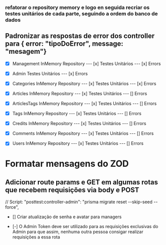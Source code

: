 

### refatorar o repository memory e logo en seguida recriar os testes unitários de cada parte, seguindo a ordem do banco de dados
## Padronizar as respostas de error dos controller para { error: "tipoDoError", message: "mesagem"}

- [x] Management InMemory Repository ---    [x] Testes Unitários --- [x] Errors
- [x] Admin Testes Unitários                                     --- [x] Errors
- [x] Categories InMemory Repository ---    [x] Testes Unitários --- [x] Errors
- [x] Articles InMemory Repository ---      [x] Testes Unitários --- [] Errors
- [x] ArticlesTags InMemory Repository ---  [x] Testes Unitários --- [] Errors
- [x] Tags InMemory Repository ---          [x] Testes Unitários --- [] Errors
- [x] Credits InMemory Repository ---       [x] Testes Unitários --- [] Errors

- [x] Comments InMemory Repository ---      [x] Testes Unitários --- [] Errors
- [x] Users InMemory Repository ---         [x] Testes Unitários --- [] Errors

# Formatar mensagens do ZOD #

## Adicionar route params e GET em algumas rotas que recebem requisições via body e POST

// Script: "posttest:controller-admin": "prisma migrate reset --skip-seed --force",

- [] Criar atualização de senha e avatar para managers

- [-] O Admin Token deve ser utilizado para as requisições exclusivas do Admin para que assim, nenhuma outra pessoa consigar realizar requisições a essa rota

